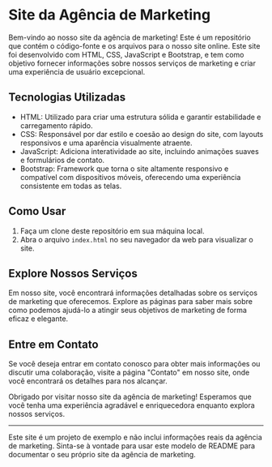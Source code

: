 # Site da Agência de Marketing

Bem-vindo ao nosso site da agência de marketing! Este é um repositório que contém o código-fonte e os arquivos para o nosso site online. Este site foi desenvolvido com HTML, CSS, JavaScript e Bootstrap, e tem como objetivo fornecer informações sobre nossos serviços de marketing e criar uma experiência de usuário excepcional.

## Tecnologias Utilizadas

- HTML: Utilizado para criar uma estrutura sólida e garantir estabilidade e carregamento rápido.
- CSS: Responsável por dar estilo e coesão ao design do site, com layouts responsivos e uma aparência visualmente atraente.
- JavaScript: Adiciona interatividade ao site, incluindo animações suaves e formulários de contato.
- Bootstrap: Framework que torna o site altamente responsivo e compatível com dispositivos móveis, oferecendo uma experiência consistente em todas as telas.

## Como Usar

1. Faça um clone deste repositório em sua máquina local.
2. Abra o arquivo `index.html` no seu navegador da web para visualizar o site.

## Explore Nossos Serviços

Em nosso site, você encontrará informações detalhadas sobre os serviços de marketing que oferecemos. Explore as páginas para saber mais sobre como podemos ajudá-lo a atingir seus objetivos de marketing de forma eficaz e elegante.

## Entre em Contato

Se você deseja entrar em contato conosco para obter mais informações ou discutir uma colaboração, visite a página "Contato" em nosso site, onde você encontrará os detalhes para nos alcançar.

Obrigado por visitar nosso site da agência de marketing! Esperamos que você tenha uma experiência agradável e enriquecedora enquanto explora nossos serviços.

---

Este site é um projeto de exemplo e não inclui informações reais da agência de marketing. Sinta-se à vontade para usar este modelo de README para documentar o seu próprio site da agência de marketing.
